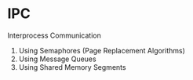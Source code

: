 # IPC
Interprocess Communication
1. Using Semaphores (Page Replacement Algorithms)
2. Using Message Queues
3. Using Shared Memory Segments
